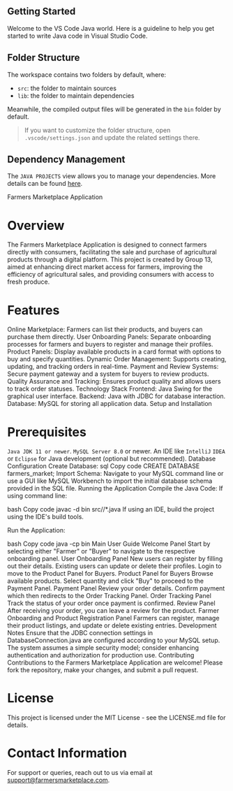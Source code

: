 ## Getting Started

Welcome to the VS Code Java world. Here is a guideline to help you get started to write Java code in Visual Studio Code.

## Folder Structure

The workspace contains two folders by default, where:

- `src`: the folder to maintain sources
- `lib`: the folder to maintain dependencies

Meanwhile, the compiled output files will be generated in the `bin` folder by default.

> If you want to customize the folder structure, open `.vscode/settings.json` and update the related settings there.

## Dependency Management

The `JAVA PROJECTS` view allows you to manage your dependencies. More details can be found [here](https://github.com/microsoft/vscode-java-dependency#manage-dependencies).

Farmers Marketplace Application
# Overview
The Farmers Marketplace Application is designed to connect farmers directly with consumers, facilitating the sale and purchase of agricultural products through a digital platform. This project is created by Group 13, aimed at enhancing direct market access for farmers, improving the efficiency of agricultural sales, and providing consumers with access to fresh produce.

# Features
Online Marketplace: Farmers can list their products, and buyers can purchase them directly.
User Onboarding Panels: Separate onboarding processes for farmers and buyers to register and manage their profiles.
Product Panels: Display available products in a card format with options to buy and specify quantities.
Dynamic Order Management: Supports creating, updating, and tracking orders in real-time.
Payment and Review Systems: Secure payment gateway and a system for buyers to review products.
Quality Assurance and Tracking: Ensures product quality and allows users to track order statuses.
Technology Stack
Frontend: Java Swing for the graphical user interface.
Backend: Java with JDBC for database interaction.
Database: MySQL for storing all application data.
Setup and Installation

# Prerequisites
`Java JDK 11 or newer`.
`MySQL Server 8.0` or newer.
An IDE like `IntelliJ` `IDEA` or `Eclipse` for Java development (optional but recommended).
Database Configuration
Create Database:
sql
Copy code
CREATE DATABASE farmers_market;
Import Schema:
Navigate to your MySQL command line or use a GUI like MySQL Workbench to import the initial database schema provided in the SQL file.
Running the Application
Compile the Java Code:
If using command line:

bash
Copy code
javac -d bin src//*.java
If using an IDE, build the project using the IDE's build tools.

Run the Application:

bash
Copy code
java -cp bin Main
User Guide
Welcome Panel
Start by selecting either "Farmer" or "Buyer" to navigate to the respective onboarding panel.
User Onboarding Panel
New users can register by filling out their details.
Existing users can update or delete their profiles.
Login to move to the Product Panel for Buyers.
Product Panel for Buyers
Browse available products.
Select quantity and click "Buy" to proceed to the Payment Panel.
Payment Panel
Review your order details.
Confirm payment which then redirects to the Order Tracking Panel.
Order Tracking Panel
Track the status of your order once payment is confirmed.
Review Panel
After receiving your order, you can leave a review for the product.
Farmer Onboarding and Product Registration Panel
Farmers can register, manage their product listings, and update or delete existing entries.
Development Notes
Ensure that the JDBC connection settings in DatabaseConnection.java are configured according to your MySQL setup.
The system assumes a simple security model; consider enhancing authentication and authorization for production use.
Contributing
Contributions to the Farmers Marketplace Application are welcome! Please fork the repository, make your changes, and submit a pull request.

# License
This project is licensed under the MIT License - see the LICENSE.md file for details.

# Contact Information
For support or queries, reach out to us via email at support@farmersmarketplace.com.
